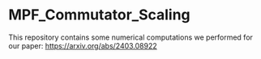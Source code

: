 # MPF_Commutator_Scaling
This repository contains some numerical computations we performed for our paper: https://arxiv.org/abs/2403.08922
